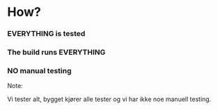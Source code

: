 # How?

### EVERYTHING is tested
### The build runs EVERYTHING
### NO manual testing

Note:

Vi tester alt, bygget kjører alle tester og vi har ikke noe manuell testing.
